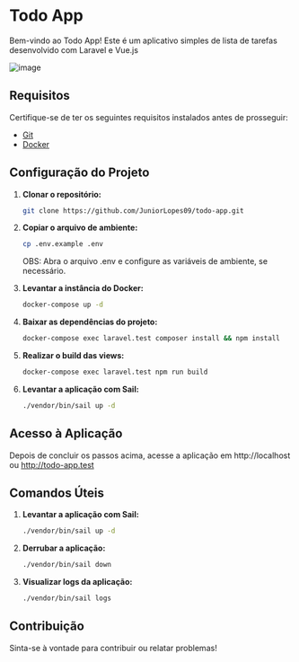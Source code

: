 # Todo App

Bem-vindo ao Todo App! Este é um aplicativo simples de lista de tarefas desenvolvido com Laravel e Vue.js

![image](https://github.com/JuniorLopes09/todo-app/assets/62529285/fa9cf758-8c4f-4dd4-bccf-b08cc05fa3f3)


## Requisitos

Certifique-se de ter os seguintes requisitos instalados antes de prosseguir:

- [Git](https://git-scm.com/)
- [Docker](https://www.docker.com/)

## Configuração do Projeto

1. **Clonar o repositório:**

   ```bash
   git clone https://github.com/JuniorLopes09/todo-app.git
   ```
2. **Copiar o arquivo de ambiente:**
    ```bash
    cp .env.example .env
    ```
   OBS: Abra o arquivo .env e configure as variáveis de ambiente, se necessário.


3. **Levantar a instância do Docker:**

    ```bash
    docker-compose up -d 
    ```

4. **Baixar as dependências do projeto:**
    ```bash
    docker-compose exec laravel.test composer install && npm install
    ```
5. **Realizar o build das views:**
    ```bash
    docker-compose exec laravel.test npm run build
    ```
6. **Levantar a aplicação com Sail:**
    ```bash
    ./vendor/bin/sail up -d
    ```
## Acesso à Aplicação
Depois de concluir os passos acima, acesse a aplicação em http://localhost ou http://todo-app.test

## Comandos Úteis
1. **Levantar a aplicação com Sail:**
    ```bash
    ./vendor/bin/sail up -d
    ```
2. **Derrubar a aplicação:**
    ```bash
    ./vendor/bin/sail down
    ```
3. **Visualizar logs da aplicação:**
    ```bash
    ./vendor/bin/sail logs
    ```
## Contribuição
Sinta-se à vontade para contribuir ou relatar problemas!



   
